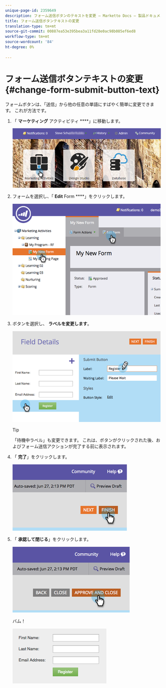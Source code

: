 ```yaml
---
unique-page-id: 2359649
description: フォーム送信ボタンのテキストを変更 — Marketto Docs — 製品ドキュメント
title: フォーム送信ボタンテキストの変更
translation-type: tm+mt
source-git-commit: 00887ea53e395bea3a11fd28e0ac98b085ef6ed8
workflow-type: tm+mt
source-wordcount: '84'
ht-degree: 0%

---
```



# フォーム送信ボタンテキストの変更 {#change-form-submit-button-text}

フォームボタンは、「送信」から他の任意の単語にすばやく簡単に変更できます。 これが方法です。

1. 「 **マーケティング** アクティビティ ****」に移動します。

   ![](assets/login-marketing-activities-4.png)

1. フォームを選択し、「 **Edit** Form ****」をクリックします。

   ![](assets/image2014-9-15-12-3a42-3a14.png)

1. ボタンを選択し、 **ラベルを変更します**。

   ![](assets/image2014-9-15-12-3a42-3a41.png)

   >[!TIP]
   >
   >「待機中ラベル」も変更できます。 これは、ボタンがクリックされた後、およびフォーム送信アクションが完了する前に表示されます。

1. 「 **完了**」をクリックします。

   ![](assets/image2014-9-15-12-3a43-3a26.png)

1. 「 **承認して閉じる**」をクリックします。

   ![](assets/image2014-9-15-12-3a43-3a36.png)

   バム！

   ![](assets/image2014-9-15-12-3a44-3a7.png)

